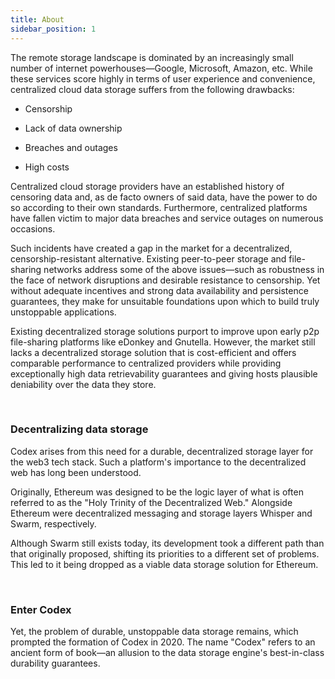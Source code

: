 ```yaml
---
title: About
sidebar_position: 1
---
```


The remote storage landscape is dominated by an increasingly small number of internet powerhouses—Google, Microsoft, Amazon, etc. While these services score highly in terms of user experience and convenience, centralized cloud data storage suffers from the following drawbacks:

- Censorship

- Lack of data ownership

- Breaches and outages

- High costs

Centralized cloud storage providers have an established history of censoring data and, as de facto owners of said data, have the power to do so according to their own standards. Furthermore, centralized platforms have fallen victim to major data breaches and service outages on numerous occasions.

Such incidents have created a gap in the market for a decentralized, censorship-resistant alternative. Existing peer-to-peer storage and file-sharing networks address some of the above issues—such as robustness in the face of network disruptions and desirable resistance to censorship. Yet without adequate incentives and strong data availability and persistence guarantees, they make for unsuitable foundations upon which to build truly unstoppable applications.

Existing decentralized storage solutions purport to improve upon early p2p file-sharing platforms like eDonkey and Gnutella. However, the market still lacks a decentralized storage solution that is cost-efficient and offers comparable performance to centralized providers while providing exceptionally high data retrievability guarantees and giving hosts plausible deniability over the data they store.

<br/>

### Decentralizing data storage

Codex arises from this need for a durable, decentralized storage layer for the web3 tech stack. Such a platform's importance to the decentralized web has long been understood.

Originally, Ethereum was designed to be the logic layer of what is often referred to as the "Holy Trinity of the Decentralized Web." Alongside Ethereum were decentralized messaging and storage layers Whisper and Swarm, respectively.

Although Swarm still exists today, its development took a different path than that originally proposed, shifting its priorities to a different set of problems. This led to it being dropped as a viable data storage solution for Ethereum.

<br/>

### Enter Codex

Yet, the problem of durable, unstoppable data storage remains, which prompted the formation of Codex in 2020. The name "Codex" refers to an ancient form of book—an allusion to the data storage engine's best-in-class durability guarantees.
